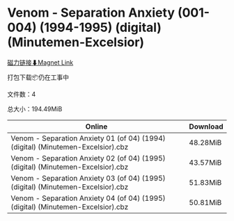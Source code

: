 # Venom - Separation Anxiety (001-004) (1994-1995) (digital) (Minutemen-Excelsior)

[磁力链接⬇Magnet Link](magnet:?xt=urn:btih:2f711bd0b00c4fafd95017a5662fbd908b13c682&dn=Venom%20-%20Separation%20Anxiety%20%28001-004%29%20%281994-1995%29%20%28digital%29%20%28Minutemen-Excelsior%29)

打包下载📦仍在工事中

文件数：4

总大小：194.49MiB

Online | Download
--- | ---
Venom - Separation Anxiety 01 (of 04) (1994) (digital) (Minutemen-Excelsior).cbz | 48.28MiB
Venom - Separation Anxiety 02 (of 04) (1995) (digital) (Minutemen-Excelsior).cbz | 43.57MiB
Venom - Separation Anxiety 03 (of 04) (1995) (digital) (Minutemen-Excelsior).cbz | 51.83MiB
Venom - Separation Anxiety 04 (of 04) (1995) (digital) (Minutemen-Excelsior).cbz | 50.81MiB